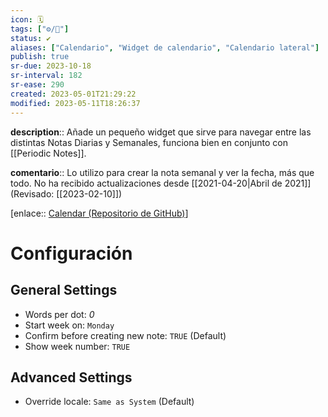```yaml
---
icon: 🗓️
tags: ["⚙️/🔌"]
status: ✔️
aliases: ["Calendario", "Widget de calendario", "Calendario lateral"]
publish: true
sr-due: 2023-10-18
sr-interval: 182
sr-ease: 290
created: 2023-05-01T21:29:22
modified: 2023-05-11T18:26:37
---
```


**description**:: Añade un pequeño widget que sirve para navegar entre las distintas Notas Diarias y Semanales, funciona bien en conjunto con [[Periodic Notes]].

**comentario**:: Lo utilizo para crear la nota semanal y ver la fecha, más que todo. No ha recibido actualizaciones desde [[2021-04-20|Abril de 2021]] (Revisado: [[2023-02-10]])

[enlace:: [Calendar (Repositorio de GitHub)](https://github.com/liamcain/obsidian-calendar-plugin)]

# Configuración

## General Settings

- Words per dot: *0*
- Start week on: `Monday`
- Confirm before creating new note: `TRUE` (Default)
- Show week number: `TRUE`

## Advanced Settings

- Override locale: `Same as System` (Default)
